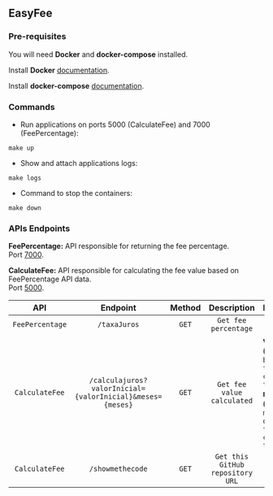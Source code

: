 ## EasyFee

### Pre-requisites

You will need **Docker** and **docker-compose** installed.

Install **Docker** [documentation](https://docs.docker.com/get-docker/).

Install **docker-compose** [documentation](https://docs.docker.com/compose/install/).

### Commands

- Run applications on ports 5000 (CalculateFee) and 7000 (FeePercentage):
```shell
make up
```

- Show and attach applications logs:
```shell
make logs
```

- Command to stop the containers:
```shell
make down
```

### APIs Endpoints

**FeePercentage:** API responsible for returning the fee percentage.<br />
Port [7000](http://localhost:7000/taxajuros).

**CalculateFee:** API responsible for calculating the fee value based on FeePercentage API data.<br />
Port [5000](http://localhost:5000/calculajuros?valorInicial=100&meses=5).

| API | Endpoint | Method | Description | Parameters |
| :----------------: | :----------------: | :-------------------: | :-------------------: | :------------------- |
| `FeePercentage` | `/taxaJuros` | `GET` | `Get fee percentage` | |
| `CalculateFee` | `/calculajuros?valorInicial={valorInicial}&meses={meses}` | `GET` | `Get fee value calculated` | **valorInicial (decimal)**:<br/>`base value to calculate the fee;`<br/> **meses (integer)**:<br/> `months quantity to calculate the fee.`|
| `CalculateFee` | `/showmethecode` | `GET` | `Get this GitHub repository URL` | |